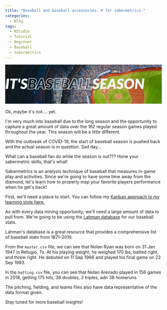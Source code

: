 ```yaml
---
title: "Baseball and baseball accessories. R for sabermetrics."
categories:
  - Blog
tags:
  - RStudio
  - Tutorial
  - Beginner
  - Baseball
  - Sabermetrics
---
```


![Baseball season](/assets/images/baseballseason.jpg "Toronto Blue Jays, Rogers Centre")

Ok, maybe it's not.... yet.

I'm very much into baseball due to the long season and the opportunity to capture a great amount of data over the 162 regular season games played throughout the year. This season will be a little different.

With the outbreak of COVID-19, the start of baseball season is pushed back and the actual season is in question. Sad day...

What can a baseball fan do while the season is out??? Hone your sabermetric skills, that's what!

Sabermetrics is an analysis technique of baseball that measures in-game play and activities. Since we're going to have some time away from the diamond, let's learn how to properly map your favorite players performance when he get's back!

First, we'll need a place to start. You can follow my [Kanban approach to my learning style here.](https://github.com/jeff-mos-def/jeff-mos-def.github.io/projects/1)

As with every data mining opportunity, we'll need a large amount of data to pull from. We're going to be using the [Lahman database](http://www.seanlahman.com/baseball-archive/statistics/) for our baseball stats.

Lahman's database is a great resource that provides a comprehensive list of baseball stats from 1871-2019.

From the `master.csv` file, we can see that Nolan Ryan was born on 31 Jan 1947 in Refugio, Tx. At his playing weight, he weighed 170 lbs, batted right, and threw right. He debuted on 11 Sep 1966 and played his final game on 22 Sep 1993.

In the `batting.csv` file, you can see that Nolan Arenado played in 156 games in 2018, getting 175 hits, 38 doubles, 2 triples, adn 38 homeruns.

The pitching, fielding, and teams files also have data representative of the data format given.

Stay tuned for more baseball insights!

